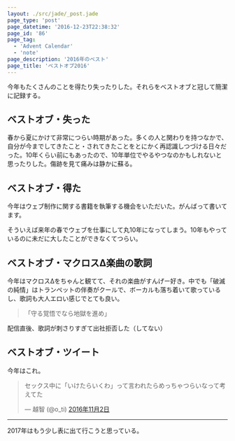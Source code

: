 ```yaml
---
layout: ./src/jade/_post.jade
page_type: 'post'
page_datetime: '2016-12-23T22:38:32'
page_id: '86'
page_tag:
  - 'Advent Calendar'
  - 'note'
page_description: '2016年のベスト'
page_title: 'ベストオブ2016'
---
```

今年もたくさんのことを得たり失ったりした。それらをベストオブと冠して簡潔に記録する。

## ベストオブ・失った

春から夏にかけて非常につらい時期があった。多くの人と関わりを持つなかで、自分が今までしてきたこと・されてきたことをとにかく再認識しつづける日々だった。10年くらい前にもあったので、10年単位でやるやつなのかもしれないと思ったりした。傷跡を見て痛みは静かに蘇る。

## ベストオブ・得た

今年はウェブ制作に関する書籍を執筆する機会をいただいた。がんばって書いてます。

<aside>そういえば来年の春でウェブを仕事にして丸10年になってしまう。10年もやっているのに未だに大したことができなくてつらい。</aside>

## ベストオブ・マクロスΔ楽曲の歌詞

今年はマクロスΔをちゃんと観てて、それの楽曲がすんげー好き。中でも「破滅の純情」はトランペットの伴奏がクールで、ボーカルも落ち着いて歌っているし、歌詞も大人エロい感じでとても良い。

>  「守る覚悟でなら地獄を進め」

配信直後、歌詞が刺さりすぎて出社拒否した（してない）

## ベストオブ・ツイート

今年はこれ。

<blockquote class="twitter-tweet" data-lang="ja"><p lang="ja" dir="ltr">セックス中に「いけたらいくわ」って言われたらめっちゃつらいなって考えてた</p>— 越智 (@o_ti) <a href="https://twitter.com/o_ti/status/793630101543919617">2016年11月2日</a></blockquote>
<script async src="//platform.twitter.com/widgets.js" charset="utf-8"></script>

---

2017年はもう少し表に出て行こうと思っている。
